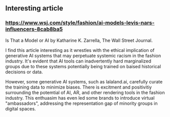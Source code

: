 ## Interesting article

### https://www.wsj.com/style/fashion/ai-models-levis-nars-influencers-8cab8ba5

<p> Is That a Model or AI by Katharine K. Zarrella, The Wall Street Journal. <p> 

I find this article interesting as it wrestles with the ethical implication of generative AI systems that may perpetuate systemic racism in the fashion industry. It's evident that AI tools can inadvertently hard marginalized groups due to these systems potentially being trained on baised historical decisions or data. 

However, some generative AI systems, such as lalaland.ai, carefully curate the training data to minimize biases. There is excitment and positivitiy surrounding the potemtial of AI, AR, and other rendering tools in the fashion industry. This enthuasim has even led some brands to introduce virtual 
"ambassadors", addressing the representation gap of minority groups in digital spaces. 